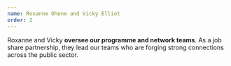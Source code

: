```yaml
---
name: Roxanne Ohene and Vicky Elliot
order: 2
---
```


Roxanne and Vicky **oversee our programme and network teams**. As a job share partnership, they lead our teams who are forging strong connections across the public sector.
